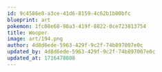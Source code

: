 ```yaml
---
id: 9c4586e8-a3ce-41d6-8159-4c62b1b00bfc
blueprint: art
pokemon: 1fc08e68-98a3-419f-8822-0ce723813754
title: Wooper
image: art/194.png
author: 4d8d6ede-5963-429f-9c2f-74b897007e0c
updated_by: 4d8d6ede-5963-429f-9c2f-74b897007e0c
updated_at: 1716478808
---
```

